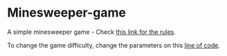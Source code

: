# Minesweeper-game
A simple minesweeper game -
Check [this link for the rules](https://en.wikipedia.org/wiki/Minesweeper_(video_game)).

To change the game difficulty, change the parameters on this [line of code](https://github.com/devmlGit/Minesweeper-game/blob/4d130389953fc3379e97bfa82c6d6b204f8d740a/Minesweeper.pyw#L307).
